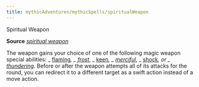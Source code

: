 ```yaml
---
title: mythicAdventures/mythicSpells/spiritualWeapon
---
```

Spiritual Weapon

**Source** [_spiritual weapon_](spells/spiritualWeapon#_spiritual-weapon)

The weapon gains your choice of one of the following magic weapon special abilities: _ [flaming](magicItems/weapons#_weapons-flaming)_, _ [frost](magicItems/weapons#_weapons-frost)_, _ [keen](magicItems/weapons#_weapons-keen)_, _ [merciful](magicItems/weapons#_weapons-merciful)_, _ [shock](magicItems/weapons#_weapons-shock)_, or _ [thundering](magicItems/weapons#_thundering)_. Before or after the weapon attempts all of its attacks for the round, you can redirect it to a different target as a swift action instead of a move action.

